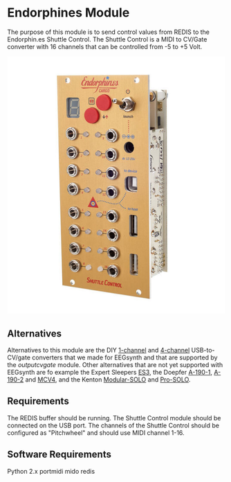 # Endorphines Module

The purpose of this module is to send control values from REDIS to the Endorphin.es Shuttle Control. The Shuttle Control is a MIDI to CV/Gate converter with 16 channels that can be controlled from -5 to +5 Volt.

![Endorphin.es Shuttle Control](./shuttle-control.jpg)

## Alternatives

Alternatives to this module are the DIY [1-channel](https://github.com/eegsynth/eegsynth/tree/master/hardware/usb2cvgate_1channel) and [4-channel](https://github.com/eegsynth/eegsynth/tree/master/hardware/usb2cvgate_4channel) USB-to-CV/gate converters that we made for EEGsynth and that are supported by the *outputcvgate* module. Other alternatives that are not yet supported with EEGsynth are fo example the Expert Sleepers [ES3](http://www.expert-sleepers.co.uk/es3.html), the Doepfer [A-190-1](http://www.doepfer.de/a190.htm), [A-190-2](http://www.doepfer.de/a1902.htm) and [MCV4](http://www.doepfer.de/mcv4.htm), and the Kenton [Modular-SOLO](http://www.kentonuk.com/products/items/m-cv/modsolo.shtml) and [Pro-SOLO](http://www.kentonuk.com/products/items/m-cv/prosolo.shtml). 

## Requirements

The REDIS buffer should be running.
The Shuttle Control module should be connected on the USB port.
The channels of the Shuttle Control should be configured as "Pitchwheel" and should use MIDI channel 1-16.

## Software Requirements

Python 2.x
portmidi
mido
redis
